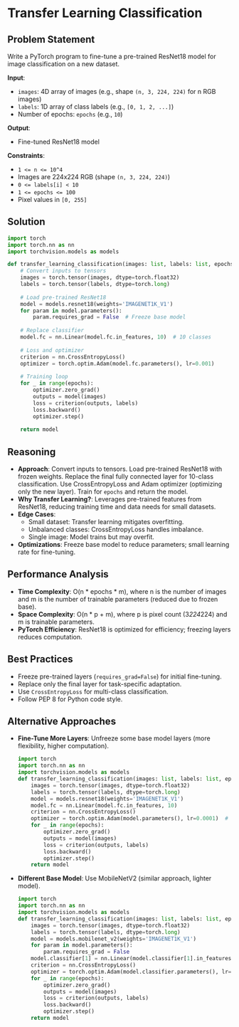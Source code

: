 # Transfer Learning Classification

## Problem Statement
Write a PyTorch program to fine-tune a pre-trained ResNet18 model for image classification on a new dataset.

**Input**:
- `images`: 4D array of images (e.g., shape `(n, 3, 224, 224)` for n RGB images)
- `labels`: 1D array of class labels (e.g., `[0, 1, 2, ...]`)
- Number of epochs: `epochs` (e.g., `10`)

**Output**:
- Fine-tuned ResNet18 model

**Constraints**:
- `1 <= n <= 10^4`
- Images are 224x224 RGB (shape `(n, 3, 224, 224)`)
- `0 <= labels[i] < 10`
- `1 <= epochs <= 100`
- Pixel values in `[0, 255]`

## Solution
```python
import torch
import torch.nn as nn
import torchvision.models as models

def transfer_learning_classification(images: list, labels: list, epochs: int) -> nn.Module:
    # Convert inputs to tensors
    images = torch.tensor(images, dtype=torch.float32)
    labels = torch.tensor(labels, dtype=torch.long)
    
    # Load pre-trained ResNet18
    model = models.resnet18(weights='IMAGENET1K_V1')
    for param in model.parameters():
        param.requires_grad = False  # Freeze base model
    
    # Replace classifier
    model.fc = nn.Linear(model.fc.in_features, 10)  # 10 classes
    
    # Loss and optimizer
    criterion = nn.CrossEntropyLoss()
    optimizer = torch.optim.Adam(model.fc.parameters(), lr=0.001)
    
    # Training loop
    for _ in range(epochs):
        optimizer.zero_grad()
        outputs = model(images)
        loss = criterion(outputs, labels)
        loss.backward()
        optimizer.step()
    
    return model
```

## Reasoning
- **Approach**: Convert inputs to tensors. Load pre-trained ResNet18 with frozen weights. Replace the final fully connected layer for 10-class classification. Use CrossEntropyLoss and Adam optimizer (optimizing only the new layer). Train for `epochs` and return the model.
- **Why Transfer Learning?**: Leverages pre-trained features from ResNet18, reducing training time and data needs for small datasets.
- **Edge Cases**:
  - Small dataset: Transfer learning mitigates overfitting.
  - Unbalanced classes: CrossEntropyLoss handles imbalance.
  - Single image: Model trains but may overfit.
- **Optimizations**: Freeze base model to reduce parameters; small learning rate for fine-tuning.

## Performance Analysis
- **Time Complexity**: O(n * epochs * m), where n is the number of images and m is the number of trainable parameters (reduced due to frozen base).
- **Space Complexity**: O(n * p + m), where p is pixel count (3*224*224) and m is trainable parameters.
- **PyTorch Efficiency**: ResNet18 is optimized for efficiency; freezing layers reduces computation.

## Best Practices
- Freeze pre-trained layers (`requires_grad=False`) for initial fine-tuning.
- Replace only the final layer for task-specific adaptation.
- Use `CrossEntropyLoss` for multi-class classification.
- Follow PEP 8 for Python code style.

## Alternative Approaches
- **Fine-Tune More Layers**: Unfreeze some base model layers (more flexibility, higher computation).
  ```python
  import torch
  import torch.nn as nn
  import torchvision.models as models
  def transfer_learning_classification(images: list, labels: list, epochs: int) -> nn.Module:
      images = torch.tensor(images, dtype=torch.float32)
      labels = torch.tensor(labels, dtype=torch.long)
      model = models.resnet18(weights='IMAGENET1K_V1')
      model.fc = nn.Linear(model.fc.in_features, 10)
      criterion = nn.CrossEntropyLoss()
      optimizer = torch.optim.Adam(model.parameters(), lr=0.0001)  # Optimize all parameters
      for _ in range(epochs):
          optimizer.zero_grad()
          outputs = model(images)
          loss = criterion(outputs, labels)
          loss.backward()
          optimizer.step()
      return model
  ```
- **Different Base Model**: Use MobileNetV2 (similar approach, lighter model).
  ```python
  import torch
  import torch.nn as nn
  import torchvision.models as models
  def transfer_learning_classification(images: list, labels: list, epochs: int) -> nn.Module:
      images = torch.tensor(images, dtype=torch.float32)
      labels = torch.tensor(labels, dtype=torch.long)
      model = models.mobilenet_v2(weights='IMAGENET1K_V1')
      for param in model.parameters():
          param.requires_grad = False
      model.classifier[1] = nn.Linear(model.classifier[1].in_features, 10)
      criterion = nn.CrossEntropyLoss()
      optimizer = torch.optim.Adam(model.classifier.parameters(), lr=0.001)
      for _ in range(epochs):
          optimizer.zero_grad()
          outputs = model(images)
          loss = criterion(outputs, labels)
          loss.backward()
          optimizer.step()
      return model
  ```